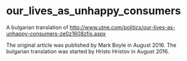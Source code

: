 # our_lives_as_unhappy_consumers
A bulgarian translation of http://www.utne.com/politics/our-lives-as-unhappy-consumers-ze0z1608zfis.aspx

The original article was published by Mark Boyle in August 2016.
The bulgarian translation was started by Hristo Hristov in August 2016.
